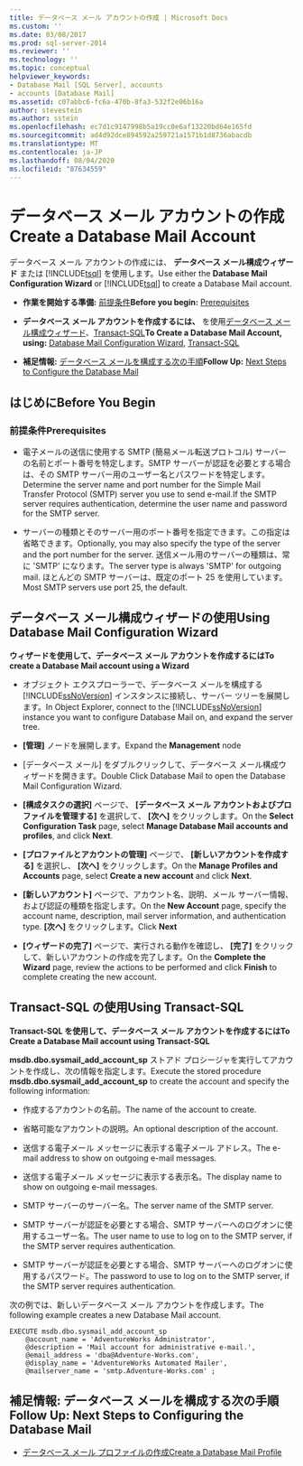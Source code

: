 ```yaml
---
title: データベース メール アカウントの作成 | Microsoft Docs
ms.custom: ''
ms.date: 03/08/2017
ms.prod: sql-server-2014
ms.reviewer: ''
ms.technology: ''
ms.topic: conceptual
helpviewer_keywords:
- Database Mail [SQL Server], accounts
- accounts [Database Mail]
ms.assetid: c07abbc6-fc6a-470b-8fa3-532f2e06b16a
author: stevestein
ms.author: sstein
ms.openlocfilehash: ec7d1c9147998b5a19cc0e6af13220bd64e165fd
ms.sourcegitcommit: ad4d92dce894592a259721a1571b1d8736abacdb
ms.translationtype: MT
ms.contentlocale: ja-JP
ms.lasthandoff: 08/04/2020
ms.locfileid: "87634559"
---
```

# <a name="create-a-database-mail-account"></a><span data-ttu-id="9e47d-102">データベース メール アカウントの作成</span><span class="sxs-lookup"><span data-stu-id="9e47d-102">Create a Database Mail Account</span></span>
  <span data-ttu-id="9e47d-103">データベース メール アカウントの作成には、 **データベース メール構成ウィザード** または [!INCLUDE[tsql](../../includes/tsql-md.md)] を使用します。</span><span class="sxs-lookup"><span data-stu-id="9e47d-103">Use either the **Database Mail Configuration Wizard** or [!INCLUDE[tsql](../../includes/tsql-md.md)] to create a Database Mail account.</span></span>  
  
-   <span data-ttu-id="9e47d-104">**作業を開始する準備:** [前提条件](#Prerequisites)</span><span class="sxs-lookup"><span data-stu-id="9e47d-104">**Before you begin:**  [Prerequisites](#Prerequisites)</span></span>  
  
-   <span data-ttu-id="9e47d-105">**データベース メール アカウントを作成するには、** を使用[データベース メール構成ウィザード](#SSMSProcedure)、[Transact-SQL](#TsqlProcedure)</span><span class="sxs-lookup"><span data-stu-id="9e47d-105">**To Create a Database Mail Account, using:**  [Database Mail Configuration Wizard](#SSMSProcedure), [Transact-SQL](#TsqlProcedure)</span></span>  
  
-   <span data-ttu-id="9e47d-106">**補足情報:** [データベース メールを構成する次の手順](#FollowUp)</span><span class="sxs-lookup"><span data-stu-id="9e47d-106">**Follow Up:**  [Next Steps to Configure the Database Mail](#FollowUp)</span></span>  
  
##  <a name="before-you-begin"></a><a name="BeforeYouBegin"></a> <span data-ttu-id="9e47d-107">はじめに</span><span class="sxs-lookup"><span data-stu-id="9e47d-107">Before You Begin</span></span>  
  
###  <a name="prerequisites"></a><a name="Prerequisites"></a> <span data-ttu-id="9e47d-108">前提条件</span><span class="sxs-lookup"><span data-stu-id="9e47d-108">Prerequisites</span></span>  
  
-   <span data-ttu-id="9e47d-109">電子メールの送信に使用する SMTP (簡易メール転送プロトコル) サーバーの名前とポート番号を特定します。SMTP サーバーが認証を必要とする場合は、その SMTP サーバー用のユーザー名とパスワードを特定します。</span><span class="sxs-lookup"><span data-stu-id="9e47d-109">Determine the server name and port number for the Simple Mail Transfer Protocol (SMTP) server you use to send e-mail.If the SMTP server requires authentication, determine the user name and password for the SMTP server.</span></span>  
  
-   <span data-ttu-id="9e47d-110">サーバーの種類とそのサーバー用のポート番号を指定できます。この指定は省略できます。</span><span class="sxs-lookup"><span data-stu-id="9e47d-110">Optionally, you may also specify the type of the server and the port number for the server.</span></span> <span data-ttu-id="9e47d-111">送信メール用のサーバーの種類は、常に 'SMTP' になります。</span><span class="sxs-lookup"><span data-stu-id="9e47d-111">The server type is always 'SMTP' for outgoing mail.</span></span> <span data-ttu-id="9e47d-112">ほとんどの SMTP サーバーは、既定のポート 25 を使用しています。</span><span class="sxs-lookup"><span data-stu-id="9e47d-112">Most SMTP servers use port 25, the default.</span></span>  
  
##  <a name="using-database-mail-configuration-wizard"></a><a name="SSMSProcedure"></a> <span data-ttu-id="9e47d-113">データベース メール構成ウィザードの使用</span><span class="sxs-lookup"><span data-stu-id="9e47d-113">Using Database Mail Configuration Wizard</span></span>  
 <span data-ttu-id="9e47d-114">**ウィザードを使用して、データベース メール アカウントを作成するには**</span><span class="sxs-lookup"><span data-stu-id="9e47d-114">**To create a Database Mail account using a Wizard**</span></span>  
  
-   <span data-ttu-id="9e47d-115">オブジェクト エクスプローラーで、データベース メールを構成する [!INCLUDE[ssNoVersion](../../includes/ssnoversion-md.md)] インスタンスに接続し、サーバー ツリーを展開します。</span><span class="sxs-lookup"><span data-stu-id="9e47d-115">In Object Explorer, connect to the [!INCLUDE[ssNoVersion](../../includes/ssnoversion-md.md)] instance you want to configure Database Mail on, and expand the server tree.</span></span>  
  
-   <span data-ttu-id="9e47d-116">**[管理]** ノードを展開します。</span><span class="sxs-lookup"><span data-stu-id="9e47d-116">Expand the **Management** node</span></span>  
  
-   <span data-ttu-id="9e47d-117">[データベース メール] をダブルクリックして、データベース メール構成ウィザードを開きます。</span><span class="sxs-lookup"><span data-stu-id="9e47d-117">Double Click Database Mail to open the Database Mail Configuration Wizard.</span></span>  
  
-   <span data-ttu-id="9e47d-118">**[構成タスクの選択]** ページで、 **[データベース メール アカウントおよびプロファイルを管理する]** を選択して、 **[次へ]** をクリックします。</span><span class="sxs-lookup"><span data-stu-id="9e47d-118">On the **Select Configuration Task** page, select **Manage Database Mail accounts and profiles**, and click **Next**.</span></span>  
  
-   <span data-ttu-id="9e47d-119">**[プロファイルとアカウントの管理]** ページで、 **[新しいアカウントを作成する]** を選択し、 **[次へ]** をクリックします。</span><span class="sxs-lookup"><span data-stu-id="9e47d-119">On the **Manage Profiles and Accounts** page, select **Create a new account** and click **Next**.</span></span>  
  
-   <span data-ttu-id="9e47d-120">**[新しいアカウント]** ページで、アカウント名、説明、メール サーバー情報、および認証の種類を指定します。</span><span class="sxs-lookup"><span data-stu-id="9e47d-120">On the **New Account** page, specify the account name, description, mail server information, and authentication type.</span></span> <span data-ttu-id="9e47d-121">**[次へ]** をクリックします。</span><span class="sxs-lookup"><span data-stu-id="9e47d-121">Click **Next**</span></span>  
  
-   <span data-ttu-id="9e47d-122">**[ウィザードの完了]** ページで、実行される動作を確認し、 **[完了]** をクリックして、新しいアカウントの作成を完了します。</span><span class="sxs-lookup"><span data-stu-id="9e47d-122">On the **Complete the Wizard** page, review the actions to be performed and click **Finish** to complete creating the new account.</span></span>  
  
##  <a name="using-transact-sql"></a><a name="TsqlProcedure"></a> <span data-ttu-id="9e47d-123">Transact-SQL の使用</span><span class="sxs-lookup"><span data-stu-id="9e47d-123">Using Transact-SQL</span></span>  
 <span data-ttu-id="9e47d-124">**Transact-SQL を使用して、データベース メール アカウントを作成するには**</span><span class="sxs-lookup"><span data-stu-id="9e47d-124">**To Create a Database Mail account using Transact-SQL**</span></span>  
  
 <span data-ttu-id="9e47d-125">**msdb.dbo.sysmail_add_account_sp** ストアド プロシージャを実行してアカウントを作成し、次の情報を指定します。</span><span class="sxs-lookup"><span data-stu-id="9e47d-125">Execute the stored procedure **msdb.dbo.sysmail_add_account_sp** to create the account and specify the following information:</span></span>  
  
-   <span data-ttu-id="9e47d-126">作成するアカウントの名前。</span><span class="sxs-lookup"><span data-stu-id="9e47d-126">The name of the account to create.</span></span>  
  
-   <span data-ttu-id="9e47d-127">省略可能なアカウントの説明。</span><span class="sxs-lookup"><span data-stu-id="9e47d-127">An optional description of the account.</span></span>  
  
-   <span data-ttu-id="9e47d-128">送信する電子メール メッセージに表示する電子メール アドレス。</span><span class="sxs-lookup"><span data-stu-id="9e47d-128">The e-mail address to show on outgoing e-mail messages.</span></span>  
  
-   <span data-ttu-id="9e47d-129">送信する電子メール メッセージに表示する表示名。</span><span class="sxs-lookup"><span data-stu-id="9e47d-129">The display name to show on outgoing e-mail messages.</span></span>  
  
-   <span data-ttu-id="9e47d-130">SMTP サーバーのサーバー名。</span><span class="sxs-lookup"><span data-stu-id="9e47d-130">The server name of the SMTP server.</span></span>  
  
-   <span data-ttu-id="9e47d-131">SMTP サーバーが認証を必要とする場合、SMTP サーバーへのログオンに使用するユーザー名。</span><span class="sxs-lookup"><span data-stu-id="9e47d-131">The user name to use to log on to the SMTP server, if the SMTP server requires authentication.</span></span>  
  
-   <span data-ttu-id="9e47d-132">SMTP サーバーが認証を必要とする場合、SMTP サーバーへのログオンに使用するパスワード。</span><span class="sxs-lookup"><span data-stu-id="9e47d-132">The password to use to log on to the SMTP server, if the SMTP server requires authentication.</span></span>  
  
 <span data-ttu-id="9e47d-133">次の例では、新しいデータベース メール アカウントを作成します。</span><span class="sxs-lookup"><span data-stu-id="9e47d-133">The following example creates a new Database Mail account.</span></span>  
  
```  
EXECUTE msdb.dbo.sysmail_add_account_sp  
    @account_name = 'AdventureWorks Administrator',  
    @description = 'Mail account for administrative e-mail.',  
    @email_address = 'dba@Adventure-Works.com',  
    @display_name = 'AdventureWorks Automated Mailer',  
    @mailserver_name = 'smtp.Adventure-Works.com' ;  
```  
  
##  <a name="follow-up-next-steps-to-configuring-the-database-mail"></a><a name="FollowUp"></a><span data-ttu-id="9e47d-134">補足情報: データベース メールを構成する次の手順</span><span class="sxs-lookup"><span data-stu-id="9e47d-134">Follow Up: Next Steps to Configuring the Database Mail</span></span>  
  
-   [<span data-ttu-id="9e47d-135">データベース メール プロファイルの作成</span><span class="sxs-lookup"><span data-stu-id="9e47d-135">Create a Database Mail Profile</span></span>](create-a-database-mail-profile.md)  
  
  
